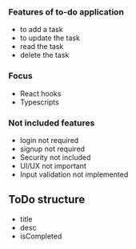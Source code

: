 ### Features of to-do application

- to add a task
- to update the task
- read the task
- delete the task


### Focus

- React hooks
- Typescripts


### Not included features

- login not required
- signup not required
- Security not included
- UI/UX not important
- Input validation not implemented


## ToDo structure

- title
- desc
- isCompleted